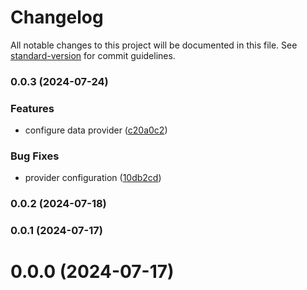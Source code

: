 # Changelog

All notable changes to this project will be documented in this file. See [standard-version](https://github.com/conventional-changelog/standard-version) for commit guidelines.

### 0.0.3 (2024-07-24)

### Features

- configure data provider ([c20a0c2](https://github.com/harena-com/harena.com-ui/commit/c20a0c22dce104a8f19580aa72eb7271e8804017))

### Bug Fixes

- provider configuration ([10db2cd](https://github.com/harena-com/harena.com-ui/commit/10db2cd2e243c01f0f7005907ffa2ffcac86d9c2))

### 0.0.2 (2024-07-18)

### 0.0.1 (2024-07-17)

# 0.0.0 (2024-07-17)
